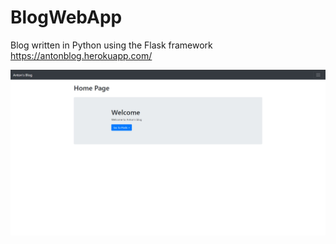 # BlogWebApp
Blog written in Python using the Flask framework
https://antonblog.herokuapp.com/

![alt text](/Screenshots/screenshot1.jpg?raw=true "Blog")

